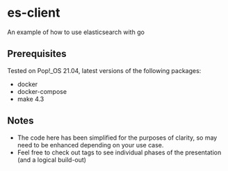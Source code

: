 # es-client
An example of how to use elasticsearch with go

## Prerequisites

Tested on Pop!_OS 21.04, latest versions of the following packages:

- docker
- docker-compose
- make 4.3

## Notes

- The code here has been simplified for the purposes of clarity, so may need to be enhanced depending on your use case. 
- Feel free to check out tags to see individual phases of the presentation (and a logical build-out)
